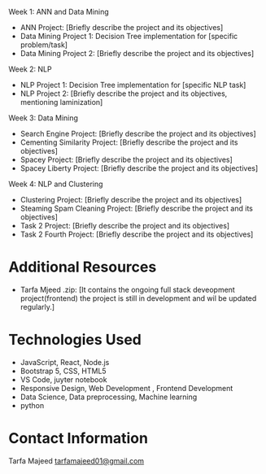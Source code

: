 Week 1: ANN and Data Mining
- ANN Project: [Briefly describe the project and its objectives]
- Data Mining Project 1: Decision Tree implementation for [specific problem/task]
- Data Mining Project 2: [Briefly describe the project and its objectives]

Week 2: NLP
- NLP Project 1: Decision Tree implementation for [specific NLP task]
- NLP Project 2: [Briefly describe the project and its objectives, mentioning laminization]

Week 3: Data Mining
- Search Engine Project: [Briefly describe the project and its objectives]
- Cementing Similarity Project: [Briefly describe the project and its objectives]
- Spacey Project: [Briefly describe the project and its objectives]
- Spacey Liberty Project: [Briefly describe the project and its objectives]

Week 4: NLP and Clustering
- Clustering Project: [Briefly describe the project and its objectives]
- Steaming Spam Cleaning Project: [Briefly describe the project and its objectives]
- Task 2 Project: [Briefly describe the project and its objectives]
- Task 2 Fourth Project: [Briefly describe the project and its objectives]

# Additional Resources
- Tarfa Mjeed .zip: [It contains the ongoing full stack deveopment project(frontend) the project is still in development and wil be updated regularly.]

# Technologies Used
- JavaScript, React, Node.js
- Bootstrap 5, CSS, HTML5
- VS Code, juyter notebook
- Responsive Design, Web Development , Frontend Development
- Data Science, Data preprocessing, Machine learning 
- python

# Contact Information
Tarfa Majeed
tarfamajeed01@gmail.com
